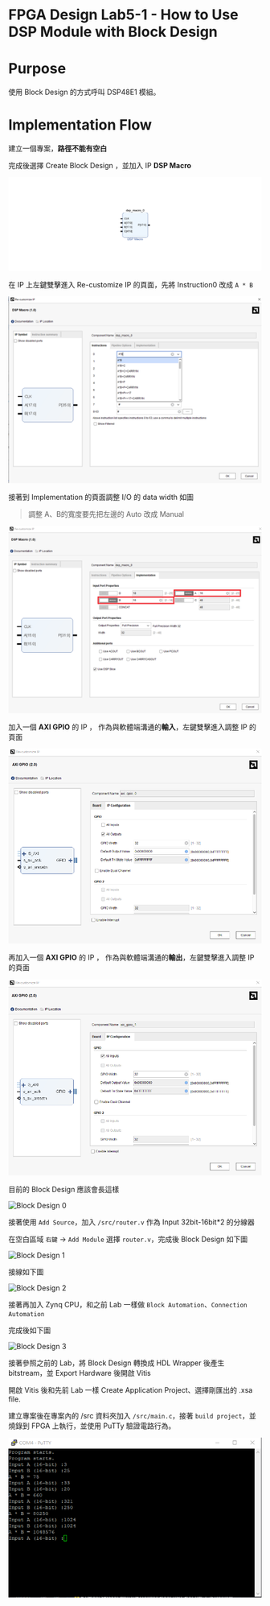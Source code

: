 FPGA Design Lab5-1 - How to Use DSP Module with Block Design
===

# Purpose

使用 Block Design 的方式呼叫 DSP48E1 模組。

# Implementation Flow

建立一個專案，**路徑不能有空白**

完成後選擇 Create Block Design ，並加入 IP **DSP Macro**

![DSP Macro](images/DSP_macro_24.jpg)

在 IP 上左鍵雙擊進入 Re-customize IP 的頁面，先將 Instruction0 改成 `A * B`

![Instruction](images/instruction_24.jpg)

接著到 Implementation 的頁面調整 I/O 的 data width 如圖

> 調整 A、B的寬度要先把左邊的 Auto 改成 Manual

![Data Width](images/data_width_24.jpg)

加入一個 **AXI GPIO** 的 IP ， 作為與軟體端溝通的**輸入**，左鍵雙擊進入調整 IP 的頁面

![GPIO 0](images/gpio_0_24.jpg)

再加入一個 **AXI GPIO** 的 IP ， 作為與軟體端溝通的**輸出**，左鍵雙擊進入調整 IP 的頁面

![GPIO 1](images/gpio_1_24.jpg)

目前的 Block Design 應該會長這樣

![Block Design 0](images/blcok_design_0_24.jpg)

接著使用 `Add Source`，加入 `/src/router.v` 作為 Input 32bit-16bit*2 的分線器

在空白區域 `右鍵` -> `Add Module` 選擇 `router.v`，完成後 Block Design 如下圖

![Block Design 1](images/blcok_design_1_24.jpg)

接線如下圖

![Block Design 2](images/blcok_design_2_24.jpg)

接著再加入 Zynq CPU，和之前 Lab 一樣做 `Block Automation`、`Connection Automation`

完成後如下圖

![Block Design 3](images/blcok_design_3_24.jpg)

接著參照之前的 Lab，將 Block Design 轉換成 HDL Wrapper 後產生 bitstream，並 Export Hardware 後開啟 Vitis

開啟 Vitis 後和先前 Lab 一樣 Create Application Project、選擇剛匯出的 .xsa file.

建立專案後在專案內的 /src 資料夾加入 `/src/main.c`，接著 `build project`，並燒錄到 FPGA 上執行，並使用 PuTTy 驗證電路行為。

![putty](images/putty_24.jpg)
